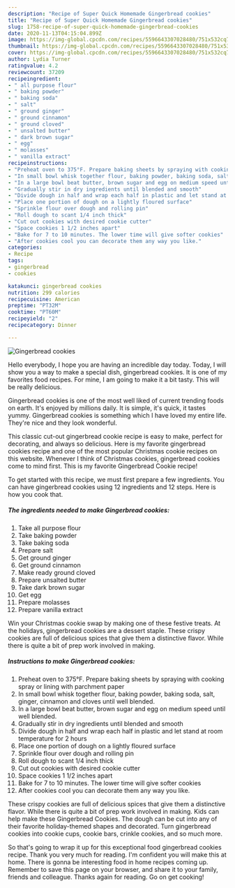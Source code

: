```yaml
---
description: "Recipe of Super Quick Homemade Gingerbread cookies"
title: "Recipe of Super Quick Homemade Gingerbread cookies"
slug: 1758-recipe-of-super-quick-homemade-gingerbread-cookies
date: 2020-11-13T04:15:04.899Z
image: https://img-global.cpcdn.com/recipes/5596643307028480/751x532cq70/gingerbread-cookies-recipe-main-photo.jpg
thumbnail: https://img-global.cpcdn.com/recipes/5596643307028480/751x532cq70/gingerbread-cookies-recipe-main-photo.jpg
cover: https://img-global.cpcdn.com/recipes/5596643307028480/751x532cq70/gingerbread-cookies-recipe-main-photo.jpg
author: Lydia Turner
ratingvalue: 4.2
reviewcount: 37209
recipeingredient:
- " all purpose flour"
- " baking powder"
- " baking soda"
- " salt"
- " ground ginger"
- " ground cinnamon"
- " ground cloved"
- " unsalted butter"
- " dark brown sugar"
- " egg"
- " molasses"
- " vanilla extract"
recipeinstructions:
- "Preheat oven to 375°F. Prepare baking sheets by spraying with cooking spray or lining with parchment paper"
- "In small bowl whisk together flour, baking powder, baking soda, salt, ginger, cinnamon and cloves until well blended."
- "In a large bowl beat butter, brown sugar and egg on medium speed until well blended."
- "Gradually stir in dry ingredients until blended and smooth"
- "Divide dough in half and wrap each half in plastic and let stand at room temperature for 2 hours"
- "Place one portion of dough on a lightly floured surface"
- "Sprinkle flour over dough and rolling pin"
- "Roll dough to scant 1/4 inch thick"
- "Cut out cookies with desired cookie cutter"
- "Space cookies 1 1/2 inches apart"
- "Bake for 7 to 10 minutes. The lower time will give softer cookies"
- "After cookies cool you can decorate them any way you like."
categories:
- Recipe
tags:
- gingerbread
- cookies

katakunci: gingerbread cookies 
nutrition: 299 calories
recipecuisine: American
preptime: "PT32M"
cooktime: "PT60M"
recipeyield: "2"
recipecategory: Dinner

---
```



![Gingerbread cookies](https://img-global.cpcdn.com/recipes/5596643307028480/751x532cq70/gingerbread-cookies-recipe-main-photo.jpg)

Hello everybody, I hope you are having an incredible day today. Today, I will show you a way to make a special dish, gingerbread cookies. It is one of my favorites food recipes. For mine, I am going to make it a bit tasty. This will be really delicious.

Gingerbread cookies is one of the most well liked of current trending foods on earth. It's enjoyed by millions daily. It is simple, it's quick, it tastes yummy. Gingerbread cookies is something which I have loved my entire life. They're nice and they look wonderful.

This classic cut-out gingerbread cookie recipe is easy to make, perfect for decorating, and always so delicious. Here is my favorite gingerbread cookies recipe and one of the most popular Christmas cookie recipes on this website. Whenever I think of Christmas cookies, gingerbread cookies come to mind first. This is my favorite Gingerbread Cookie recipe!


To get started with this recipe, we must first prepare a few ingredients. You can have gingerbread cookies using 12 ingredients and 12 steps. Here is how you cook that.

<!--inarticleads1-->

##### The ingredients needed to make Gingerbread cookies:

1. Take  all purpose flour
1. Take  baking powder
1. Take  baking soda
1. Prepare  salt
1. Get  ground ginger
1. Get  ground cinnamon
1. Make ready  ground cloved
1. Prepare  unsalted butter
1. Take  dark brown sugar
1. Get  egg
1. Prepare  molasses
1. Prepare  vanilla extract


Win your Christmas cookie swap by making one of these festive treats. At the holidays, gingerbread cookies are a dessert staple. These crispy cookies are full of delicious spices that give them a distinctive flavor. While there is quite a bit of prep work involved in making. 

<!--inarticleads2-->

##### Instructions to make Gingerbread cookies:

1. Preheat oven to 375°F. Prepare baking sheets by spraying with cooking spray or lining with parchment paper
1. In small bowl whisk together flour, baking powder, baking soda, salt, ginger, cinnamon and cloves until well blended.
1. In a large bowl beat butter, brown sugar and egg on medium speed until well blended.
1. Gradually stir in dry ingredients until blended and smooth
1. Divide dough in half and wrap each half in plastic and let stand at room temperature for 2 hours
1. Place one portion of dough on a lightly floured surface
1. Sprinkle flour over dough and rolling pin
1. Roll dough to scant 1/4 inch thick
1. Cut out cookies with desired cookie cutter
1. Space cookies 1 1/2 inches apart
1. Bake for 7 to 10 minutes. The lower time will give softer cookies
1. After cookies cool you can decorate them any way you like.


These crispy cookies are full of delicious spices that give them a distinctive flavor. While there is quite a bit of prep work involved in making. Kids can help make these Gingerbread Cookies. The dough can be cut into any of their favorite holiday-themed shapes and decorated. Turn gingerbread cookies into cookie cups, cookie bars, crinkle cookies, and so much more. 

So that's going to wrap it up for this exceptional food gingerbread cookies recipe. Thank you very much for reading. I'm confident you will make this at home. There is gonna be interesting food in home recipes coming up. Remember to save this page on your browser, and share it to your family, friends and colleague. Thanks again for reading. Go on get cooking!
